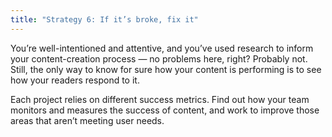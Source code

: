 ```yaml
---
title: "Strategy 6: If it’s broke, fix it"
---
```


You’re well-intentioned and attentive, and you’ve used research to inform your content-creation process — no problems here, right? Probably not. Still, the only way to know for sure how your content is performing is to see how your readers respond to it.

Each project relies on different success metrics. Find out how your team monitors and measures the success of content, and work to improve those areas that aren’t meeting user needs.
